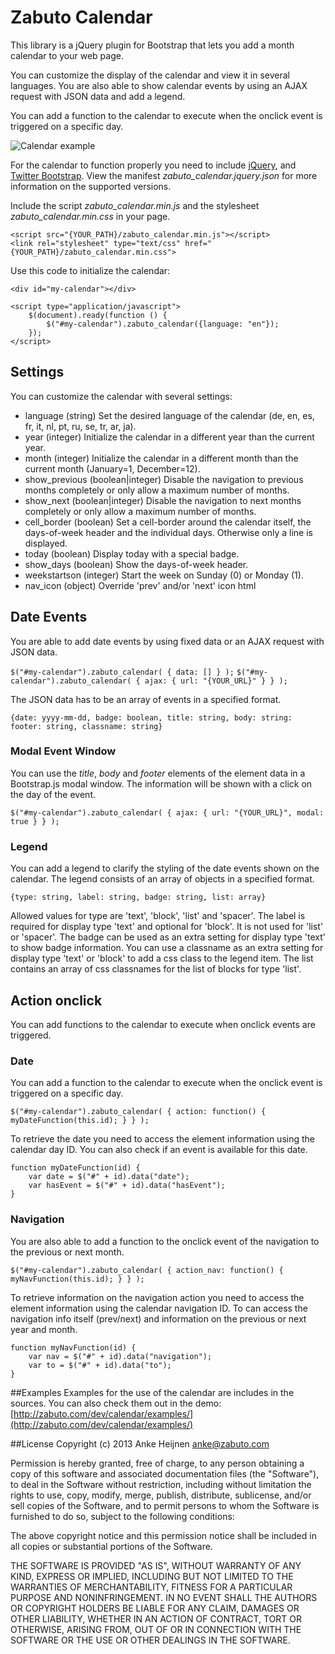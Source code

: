Zabuto Calendar
=======

This library is a jQuery plugin for Bootstrap that lets you add a month calendar to your web page.

You can customize the display of the calendar and view it in several languages.
You are also able to show calendar events by using an AJAX request with JSON data and add a legend.

You can add a function to the calendar to execute when the onclick event is triggered on a specific day.

![Calendar example](http://zabuto.com/dev/calendar/examples/example.jpg)

For the calendar to function properly you need to include [jQuery](http://jquery.com/), and [Twitter Bootstrap](http://getbootstrap.com).
View the manifest *zabuto_calendar.jquery.json* for more information on the supported versions.

Include the script *zabuto_calendar.min.js* and the stylesheet *zabuto_calendar.min.css* in your page.

    <script src="{YOUR_PATH}/zabuto_calendar.min.js"></script>
    <link rel="stylesheet" type="text/css" href="{YOUR_PATH}/zabuto_calendar.min.css">

Use this code to initialize the calendar:

    <div id="my-calendar"></div>

    <script type="application/javascript">
        $(document).ready(function () {
            $("#my-calendar").zabuto_calendar({language: "en"});
        });
    </script>

## Settings
You can customize the calendar with several settings:

* language      (string)            Set the desired language of the calendar (de, en, es, fr, it, nl, pt, ru, se, tr, ar, ja).
* year 	        (integer) 	        Initialize the calendar in a different year than the current year.
* month 	    (integer)	        Initialize the calendar in a different month than the current month (January=1, December=12).
* show_previous (boolean|integer) 	Disable the navigation to previous months completely or only allow a maximum number of months.
* show_next 	(boolean|integer) 	Disable the navigation to next months completely or only allow a maximum number of months.
* cell_border 	(boolean) 	        Set a cell-border around the calendar itself, the days-of-week header and the individual days. Otherwise only a line is displayed.
* today 	    (boolean) 	        Display today with a special badge.
* show_days 	(boolean) 	        Show the days-of-week header.
* weekstartson 	(integer) 	        Start the week on Sunday (0) or Monday (1).
* nav_icon 	    (object)  	        Override 'prev' and/or 'next' icon html

## Date Events
You are able to add date events by using fixed data or an AJAX request with JSON data.

```$("#my-calendar").zabuto_calendar( { data: [] } );```
```$("#my-calendar").zabuto_calendar( { ajax: { url: "{YOUR_URL}" } } );```

The JSON data has to be an array of events in a specified format.

```{date: yyyy-mm-dd, badge: boolean, title: string, body: string: footer: string, classname: string}```

### Modal Event Window
You can use the *title*, *body* and *footer* elements of the element data in a Bootstrap.js modal window.
The information will be shown with a click on the day of the event.

```$("#my-calendar").zabuto_calendar( { ajax: { url: "{YOUR_URL}", modal: true } } );```

### Legend
You can add a legend to clarify the styling of the date events shown on the calendar.
The legend consists of an array of objects in a specified format.

```{type: string, label: string, badge: string, list: array}```

Allowed values for type are 'text', 'block', 'list' and 'spacer'.
The label is required for display type 'text' and optional for 'block'. It is not used for 'list' or 'spacer'.
The badge can be used as an extra setting for display type 'text' to show badge information.
You can use a classname as an extra setting for display type 'text' or 'block' to add a css class to the legend item.
The list contains an array of css classnames for the list of blocks for type 'list'.

## Action onclick

You can add functions to the calendar to execute when onclick events are triggered.

### Date
You can add a function to the calendar to execute when the onclick event is triggered on a specific day.

```$("#my-calendar").zabuto_calendar( { action: function() { myDateFunction(this.id); } } );```

To retrieve the date you need to access the element information using the calendar day ID. You can also check if an event is available for this date.

    function myDateFunction(id) {
        var date = $("#" + id).data("date");
        var hasEvent = $("#" + id).data("hasEvent");
    }

### Navigation
You are also able to add a function to the onclick event of the navigation to the previous or next month.

```$("#my-calendar").zabuto_calendar( { action_nav: function() { myNavFunction(this.id); } } );```

To retrieve information on the navigation action you need to access the element information using the calendar navigation ID. To can access the navigation info itself (prev/next) and information on the previous or next year and month.

    function myNavFunction(id) {
        var nav = $("#" + id).data("navigation");
        var to = $("#" + id).data("to");
    }


##Examples
Examples for the use of the calendar are includes in the sources.
You can also check them out in the demo: [http://zabuto.com/dev/calendar/examples/](http://zabuto.com/dev/calendar/examples/)


##License
Copyright (c) 2013 Anke Heijnen <anke@zabuto.com>

Permission is hereby granted, free of charge, to any person
obtaining a copy of this software and associated documentation
files (the "Software"), to deal in the Software without
restriction, including without limitation the rights to use,
copy, modify, merge, publish, distribute, sublicense, and/or sell
copies of the Software, and to permit persons to whom the
Software is furnished to do so, subject to the following
conditions:

The above copyright notice and this permission notice shall be
included in all copies or substantial portions of the Software.

THE SOFTWARE IS PROVIDED "AS IS", WITHOUT WARRANTY OF ANY KIND,
EXPRESS OR IMPLIED, INCLUDING BUT NOT LIMITED TO THE WARRANTIES
OF MERCHANTABILITY, FITNESS FOR A PARTICULAR PURPOSE AND
NONINFRINGEMENT. IN NO EVENT SHALL THE AUTHORS OR COPYRIGHT
HOLDERS BE LIABLE FOR ANY CLAIM, DAMAGES OR OTHER LIABILITY,
WHETHER IN AN ACTION OF CONTRACT, TORT OR OTHERWISE, ARISING
FROM, OUT OF OR IN CONNECTION WITH THE SOFTWARE OR THE USE OR
OTHER DEALINGS IN THE SOFTWARE.
